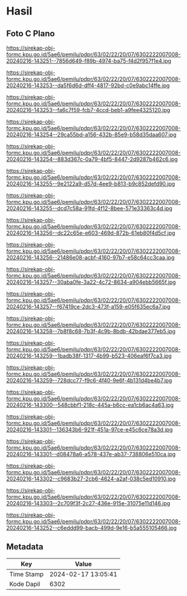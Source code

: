 # Hasil

## Foto C Plano

https://sirekap-obj-formc.kpu.go.id/5ae6/pemilu/pdpr/63/02/22/20/07/6302222007008-20240216-143251--7856d649-f89b-4974-ba75-f4d2f957f1e4.jpg

https://sirekap-obj-formc.kpu.go.id/5ae6/pemilu/pdpr/63/02/22/20/07/6302222007008-20240216-143253--da5f6d6d-dff4-4817-92bd-c0e9abc14ffe.jpg

https://sirekap-obj-formc.kpu.go.id/5ae6/pemilu/pdpr/63/02/22/20/07/6302222007008-20240216-143253--fa6c7f59-fcb7-4ccd-beb1-a9fee4325120.jpg

https://sirekap-obj-formc.kpu.go.id/5ae6/pemilu/pdpr/63/02/22/20/07/6302222007008-20240216-143254--29ca55bd-a156-432b-85e9-b58d35daa607.jpg

https://sirekap-obj-formc.kpu.go.id/5ae6/pemilu/pdpr/63/02/22/20/07/6302222007008-20240216-143254--883d367c-0a79-4bf5-8447-2d9287b462c6.jpg

https://sirekap-obj-formc.kpu.go.id/5ae6/pemilu/pdpr/63/02/22/20/07/6302222007008-20240216-143255--9e2122a9-d57d-4ee9-b813-b9c852defd90.jpg

https://sirekap-obj-formc.kpu.go.id/5ae6/pemilu/pdpr/63/02/22/20/07/6302222007008-20240216-143255--dcd7c58a-91fd-4f12-8bee-571e33363c4d.jpg

https://sirekap-obj-formc.kpu.go.id/5ae6/pemilu/pdpr/63/02/22/20/07/6302222007008-20240216-143256--dc22c65e-e603-469d-872b-61eb80f4d5cf.jpg

https://sirekap-obj-formc.kpu.go.id/5ae6/pemilu/pdpr/63/02/22/20/07/6302222007008-20240216-143256--21486e08-acbf-4160-97b7-e58c64cc3caa.jpg

https://sirekap-obj-formc.kpu.go.id/5ae6/pemilu/pdpr/63/02/22/20/07/6302222007008-20240216-143257--30aba0fe-3a22-4c72-8634-a904ebb5665f.jpg

https://sirekap-obj-formc.kpu.go.id/5ae6/pemilu/pdpr/63/02/22/20/07/6302222007008-20240216-143257--f67419ce-2dc3-473f-a159-e05f635ec6a7.jpg

https://sirekap-obj-formc.kpu.go.id/5ae6/pemilu/pdpr/63/02/22/20/07/6302222007008-20240216-143258--7b8f8c68-7b3f-4c9b-8bdb-42bdae377eb5.jpg

https://sirekap-obj-formc.kpu.go.id/5ae6/pemilu/pdpr/63/02/22/20/07/6302222007008-20240216-143259--1badb38f-1317-4b99-b523-406eaf6f7ca3.jpg

https://sirekap-obj-formc.kpu.go.id/5ae6/pemilu/pdpr/63/02/22/20/07/6302222007008-20240216-143259--728dcc77-f9c6-4f40-9e6f-4b131d4be4b7.jpg

https://sirekap-obj-formc.kpu.go.id/5ae6/pemilu/pdpr/63/02/22/20/07/6302222007008-20240216-143300--548cbbf1-218c-445a-b6cc-ea1cb6ac4a63.jpg

https://sirekap-obj-formc.kpu.go.id/5ae6/pemilu/pdpr/63/02/22/20/07/6302222007008-20240216-143301--136343b6-921f-451a-97ce-e45c6ce78a3d.jpg

https://sirekap-obj-formc.kpu.go.id/5ae6/pemilu/pdpr/63/02/22/20/07/6302222007008-20240216-143301--d08478a6-a578-437e-ab37-738806e510ca.jpg

https://sirekap-obj-formc.kpu.go.id/5ae6/pemilu/pdpr/63/02/22/20/07/6302222007008-20240216-143302--c9683b27-2cb6-4624-a2af-038c5ed10910.jpg

https://sirekap-obj-formc.kpu.go.id/5ae6/pemilu/pdpr/63/02/22/20/07/6302222007008-20240216-143303--2c709f3f-2c27-436e-915e-31075e11d146.jpg

https://sirekap-obj-formc.kpu.go.id/5ae6/pemilu/pdpr/63/02/22/20/07/6302222007008-20240216-143252--c6eddd99-bacb-499d-9e16-b5a555105466.jpg


## Metadata

| Key        | Value               |
| ---------- | ------------------- |
| Time Stamp | 2024-02-17 13:05:41 |
| Kode Dapil | 6302                |



